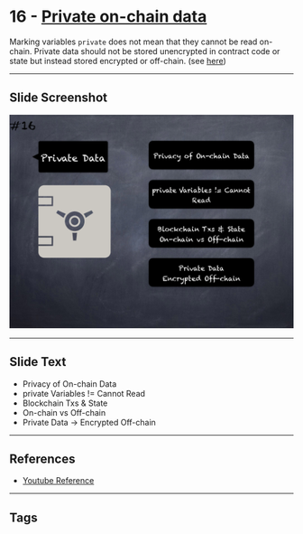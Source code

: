 # 16 - [Private on-chain data](Private%20on-chain%20data.md)
Marking variables `private` does not mean that they cannot be read on-chain. Private data should not be stored unencrypted in contract code or state but instead stored encrypted or off-chain. (see [here](https://swcregistry.io/docs/SWC-136))

___
## Slide Screenshot
![016.png](../../images/pitfalls_and_best_practices101/016.png)
___
## Slide Text
- Privacy of On-chain Data
- private Variables != Cannot Read
- Blockchain Txs & State
- On-chain vs Off-chain
- Private Data -> Encrypted Off-chain
___
## References
- [Youtube Reference](https://youtu.be/OOzyoaYIw2k?t=1466)
___
## Tags
